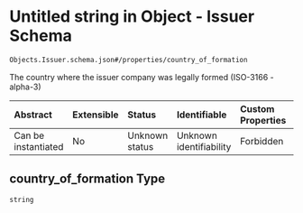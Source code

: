 # Untitled string in Object - Issuer Schema

```txt
Objects.Issuer.schema.json#/properties/country_of_formation
```

The country where the issuer company was legally formed (ISO-3166 - alpha-3)

| Abstract            | Extensible | Status         | Identifiable            | Custom Properties | Additional Properties | Access Restrictions | Defined In                                                                  |
| :------------------ | :--------- | :------------- | :---------------------- | :---------------- | :-------------------- | :------------------ | :-------------------------------------------------------------------------- |
| Can be instantiated | No         | Unknown status | Unknown identifiability | Forbidden         | Allowed               | none                | [Issuer.schema.json*](../objects/Issuer.schema.json "open original schema") |

## country_of_formation Type

`string`
